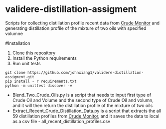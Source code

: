 # validere-distillation-assigment

Scripts for collecting distillation profile recent data from [Crude Monitor](https://www.crudemonitor.ca/home.php) and generating distillation profile of the mixture of two oils with specified volumne

#Installation
1. Clone this repository
2. Install the Python requirements
3. Run unit tests

```
git clone https://github.com/johnxiang1/validere-distillation-assigment.git
pip install - r requirements.txt
python -m unittest discover -v
```

- Blend_Two_Crude_Oils.py is a script that needs to input first type of Crude Oil and Volume and the second type of Crude Oil and volumn, and it will then return the distillation profile of the mixture of two oils
- Extract_Recent_Crude_Distillation_Data.py is a script that extracts the all 59 distillation profiles from [Crude Monitor](https://www.crudemonitor.ca/home.php), and it saves the data to local as a csv file - all_recent_distillation_profiles.csv
